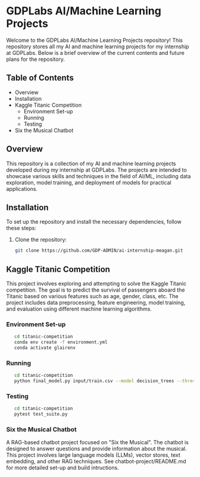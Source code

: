 # GDPLabs AI/Machine Learning Projects

Welcome to the GDPLabs AI/Machine Learning Projects repository! This repository stores all my AI and machine learning projects for my internship at GDPLabs. Below is a brief overview of the current contents and future plans for the repository.

## Table of Contents

- Overview
- Installation
- Kaggle Titanic Competition
   - Environment Set-up
   - Running
   - Testing
- Six the Musical Chatbot


## Overview

This repository is a collection of my AI and machine learning projects developed during my internship at GDPLabs. The projects are intended to showcase various skills and techniques in the field of AI/ML, including data exploration, model training, and deployment of models for practical applications.


## Installation

To set up the repository and install the necessary dependencies, follow these steps:

1. Clone the repository:
   ```bash
   git clone https://github.com/GDP-ADMIN/ai-internship-meagan.git


## Kaggle Titanic Competition

This project involves exploring and attempting to solve the Kaggle Titanic competition. The goal is to predict the survival of passengers aboard the Titanic based on various features such as age, gender, class, etc. The project includes data preprocessing, feature engineering, model training, and evaluation using different machine learning algorithms.

### Environment Set-up
```bash
   cd titanic-competition
   conda env create -f environment.yml
   conda activate glairenv
```

### Running
```bash
   cd titanic-competition
   python final_model.py input/train.csv --model decision_trees --threshold 0.55
```

### Testing
```bash
   cd titanic-competition
   pytest test_suite.py
```


### Six the Musical Chatbot

A RAG-based chatbot project focused on "Six the Musical". The chatbot is designed to answer questions and provide information about the musical. This project involves large language models (LLMs), vector stores, text embedding, and other RAG techniques. See chatbot-project/README.md for more detailed set-up and build intructions.
